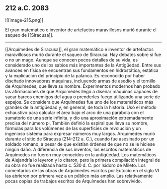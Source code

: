 ## 212 a.C. 2083
![[image-215.png]]

El gran matemático e inventor de artefactos maravillosos murió durante el saqueo de [[Siracusa]].

--- 

[[Arquímedes de Siracusa]], el gran matemático e inventor de artefactos maravillosos murió durante el saqueo de Siracusa. Hay debates sobre si fue o no un mago. Aunque se conocen pocos detalles de su vida, es considerado uno de los sabios más importantes de la Antigüedad. Entre sus avances en física se encuentran sus fundamentos en hidrostática, estática y la explicación del principio de la palanca. Es reconocido por haber diseñado innovadoras máquinas, incluyendo armas de asedio y el tornillo de Arquímedes, que lleva su nombre. Experimentos modernos han probado las afirmaciones de que Arquímedes llegó a diseñar máquinas capaces de sacar barcos enemigos del agua o prenderles fuego utilizando una serie de espejos. Se considera que Arquímedes fue uno de los matemáticos más grandes de la antigüedad y, en general, de toda la historia. Usó el método exhaustivo para calcular el área bajo el arco de una parábola con el sumatorio de una serie infinita, y dio una aproximación extremadamente precisa del número pi. También definió la espiral que lleva su nombre, fórmulas para los volúmenes de las superficies de revolución y un ingenioso sistema para expresar números muy largos. Arquímedes murió durante el sitio de Siracusa (214-212 a. C.), cuando fue asesinado por un soldado romano, a pesar de que existían órdenes de que no se le hiciese ningún daño. A diferencia de sus inventos, los escritos matemáticos de Arquímedes no fueron muy conocidos en la antigüedad. Los matemáticos de Alejandría lo leyeron y lo citaron, pero la primera compilación integral de su obra no fue realizada hasta c. 530 d. C. por Isidoro de Mileto. Los comentarios de las obras de Arquímedes escritos por Eutocio en el siglo VI las abrieron por primera vez a un público más amplio. Las relativamente pocas copias de trabajos escritos de Arquímedes han sobrevivido.
